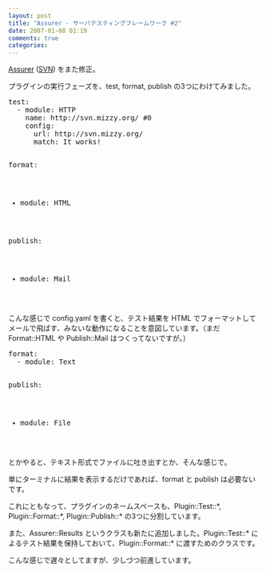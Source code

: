 ```yaml
---
layout: post
title: "Assurer - サーバテスティングフレームワーク #2"
date: 2007-01-08 01:19
comments: true
categories: 
---
```

<p>
<a class="ext-link" href="http://trac.mizzy.org/public/browser/library/perl/trunk/Assurer"><span class="icon"></span>Assurer</a> (<a class="ext-link" href="http://svn.mizzy.org/public/library/perl/trunk/Assurer/"><span class="icon"></span>SVN</a>) をまた修正。
</p>
<p>
プラグインの実行フェーズを、test, format, publish の3つにわけてみました。
</p>
<pre class="wiki">
test:
  - module: HTTP
    name: http://svn.mizzy.org/ #0
    config:
      url: http://svn.mizzy.org/
      match: It works!

format:
  - module: HTML

publish:
  - module: Mail

</pre>
<p>
こんな感じで config.yaml を書くと、テスト結果を HTML でフォーマットしてメールで飛ばす、みないな動作になることを意図しています。（まだ Format::HTML や Publish::Mail はつくってないですが。）
</p>
<pre class="wiki">
format:
  - module: Text

publish:
  - module: File
</pre>
<p>
とかやると、テキスト形式でファイルに吐き出すとか、そんな感じで。
</p>
<p>
単にターミナルに結果を表示するだけであれば、format と publish は必要ないです。
</p>
<p>
これにともなって、プラグインのネームスペースも、Plugin::Test::*, Plugin::Format::*, Plugin::Publish::* の3つに分割しています。
</p>
<p>
また、Assurer::Results というクラスも新たに追加しました。Plugin::Test::* によるテスト結果を保持しておいて、Plugin::Format::* に渡すためのクラスです。
</p>
<p>
こんな感じで遅々としてますが、少しづつ前進しています。
</p>